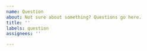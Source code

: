 ```yaml
---
name: Question
about: Not sure about something? Questions go here.
title: ''
labels: question
assignees: ''

---
```


<!-- Write your question here -->
